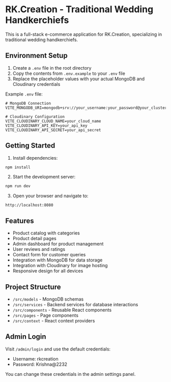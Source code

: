 
# RK.Creation - Traditional Wedding Handkerchiefs

This is a full-stack e-commerce application for RK.Creation, specializing in traditional wedding handkerchiefs.

## Environment Setup

1. Create a `.env` file in the root directory
2. Copy the contents from `.env.example` to your `.env` file
3. Replace the placeholder values with your actual MongoDB and Cloudinary credentials

Example `.env` file:
```
# MongoDB Connection
VITE_MONGODB_URI=mongodb+srv://your_username:your_password@your_cluster.mongodb.net/your_database

# Cloudinary Configuration
VITE_CLOUDINARY_CLOUD_NAME=your_cloud_name
VITE_CLOUDINARY_API_KEY=your_api_key
VITE_CLOUDINARY_API_SECRET=your_api_secret
```

## Getting Started

1. Install dependencies:
```sh
npm install
```

2. Start the development server:
```sh
npm run dev
```

3. Open your browser and navigate to:
```
http://localhost:8080
```

## Features

- Product catalog with categories
- Product detail pages
- Admin dashboard for product management
- User reviews and ratings
- Contact form for customer queries
- Integration with MongoDB for data storage
- Integration with Cloudinary for image hosting
- Responsive design for all devices

## Project Structure

- `/src/models` - MongoDB schemas
- `/src/services` - Backend services for database interactions
- `/src/components` - Reusable React components
- `/src/pages` - Page components
- `/src/context` - React context providers

## Admin Login

Visit `/admin/login` and use the default credentials:
- Username: rkcreation
- Password: Krishna@2232

You can change these credentials in the admin settings panel.
